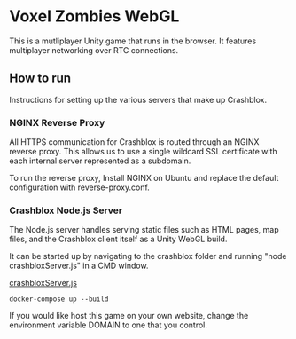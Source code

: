 # Voxel Zombies WebGL

This is a mutliplayer Unity game that runs in the browser. It features multiplayer networking over RTC connections.

## How to run

Instructions for setting up the various servers that make up Crashblox.

### NGINX Reverse Proxy

All HTTPS communication for Crashblox is routed through an NGINX reverse proxy. This allows us to use a single wildcard SSL certificate with each internal server represented as a subdomain.

To run the reverse proxy, Install NGINX on Ubuntu and replace the default configuration with reverse-proxy.conf.

### Crashblox Node.js Server

The Node.js server handles serving static files such as HTML pages, map files, and the Crashblox client itself as a Unity WebGL build. 

It can be started up by navigating to the crashblox folder and running "node crashbloxServer.js" in a CMD window.

[crashbloxServer.js](crashblox/crashbloxServer.js)

```docker-compose up --build```

If you would like host this game on your own website,
change the environment variable DOMAIN to one that you control.

